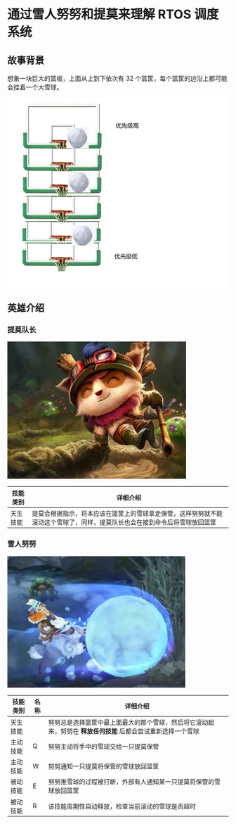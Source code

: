 # 通过雪人努努和提莫来理解 RTOS 调度系统

## 故事背景

想象一块巨大的篮板，上面从上到下依次有 32 个篮筐，每个篮筐的边沿上都可能会挂着一个大雪球。

![1594346828586](assets/1594346828586.png)

## 英雄介绍

### 提莫队长

![1594346500513](assets/1594346500513.png)

| 技能类别 | 详细介绍 |
| -------- | -------- |
| 天生技能 |  提莫会根据指示，将本应该在篮筐上的雪球拿走保管，这样努努就不能滚动这个雪球了，同样，提莫队长也会在接到命令后将雪球放回篮筐        |

### 雪人努努

![1594345847412](assets/1594345847412.png)

| 技能类别 | 名称 | 详细介绍                                                     |
| -------- | ---- | ------------------------------------------------------------ |
| 天生技能 |      | 努努总是选择篮筐中最上面最大的那个雪球，然后将它滚动起来，努努在 **释放任何技能** 后都会尝试重新选择一个雪球 |
| 主动技能 | Q    | 努努主动将手中的雪球交给一只提莫保管                         |
| 主动技能 | W    | 努努通知一只提莫将保管的雪球放回篮筐                         |
| 被动技能 | E    | 努努推雪球的过程被打断，外部有人通知某一只提莫将保管的雪球放回篮筐 |
| 被动技能 | R    | 该技能周期性自动释放，检查当前滚动的雪球是否超时               |

